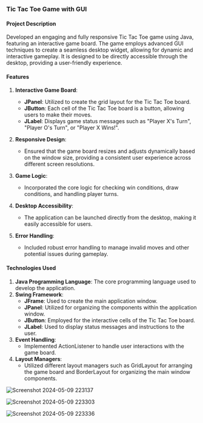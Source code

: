 





### Tic Tac Toe Game with GUI

#### Project Description
Developed an engaging and fully responsive Tic Tac Toe game using Java, featuring an interactive game board. The game employs advanced GUI techniques to create a seamless desktop widget, allowing for dynamic and interactive gameplay. It is designed to be directly accessible through the desktop, providing a user-friendly experience.

#### Features
1. **Interactive Game Board**:
   - **JPanel**: Utilized to create the grid layout for the Tic Tac Toe board.
   - **JButton**: Each cell of the Tic Tac Toe board is a button, allowing users to make their moves.
   - **JLabel**: Displays game status messages such as "Player X's Turn", "Player O's Turn", or "Player X Wins!".

2. **Responsive Design**:
   - Ensured that the game board resizes and adjusts dynamically based on the window size, providing a consistent user experience across different screen resolutions.

3. **Game Logic**:
   - Incorporated the core logic for checking win conditions, draw conditions, and handling player turns.

4. **Desktop Accessibility**:
   - The application can be launched directly from the desktop, making it easily accessible for users.

5. **Error Handling**:
   - Included robust error handling to manage invalid moves and other potential issues during gameplay.

#### Technologies Used
1. **Java Programming Language**: The core programming language used to develop the application.
2. **Swing Framework**:
   - **JFrame**: Used to create the main application window.
   - **JPanel**: Utilized for organizing the components within the application window.
   - **JButton**: Employed for the interactive cells of the Tic Tac Toe board.
   - **JLabel**: Used to display status messages and instructions to the user.
3. **Event Handling**:
   - Implemented ActionListener to handle user interactions with the game board.
4. **Layout Managers**:
   - Utilized different layout managers such as GridLayout for arranging the game board and BorderLayout for organizing the main window components.





![Screenshot 2024-05-09 223137](https://github.com/b-u-g-g/TicTacToe-with-GUI/assets/147278023/a8be60fe-d1b5-49c3-837d-313cd16e246b)




![Screenshot 2024-05-09 223303](https://github.com/b-u-g-g/TicTacToe-with-GUI/assets/147278023/028fda68-1b93-4c2a-9858-5c417d3c3995)


![Screenshot 2024-05-09 223336](https://github.com/b-u-g-g/TicTacToe-with-GUI/assets/147278023/825f2c48-b13d-4133-97ec-26bc71dda538)



